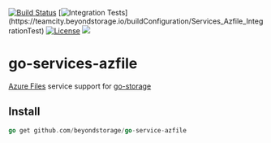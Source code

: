 [![Build Status](https://github.com/beyondstorage/go-service-azfile/workflows/Unit%20Test/badge.svg?branch=master)](https://github.com/beyondstorage/go-service-azfile/actions?query=workflow%3A%22Unit+Test%22)
[![Integration Tests](https://teamcity.beyondstorage.io/app/rest/builds/buildType:(id:Services_Azfile_IntegrationTest)/statusIcon)](https://teamcity.beyondstorage.io/buildConfiguration/Services_Azfile_IntegrationTest)
[![License](https://img.shields.io/badge/license-apache%20v2-blue.svg)](https://github.com/Xuanwo/storage/blob/master/LICENSE)
[![](https://img.shields.io/matrix/beyondstorage@go-storage:matrix.org.svg?logo=matrix)](https://matrix.to/#/#beyondstorage@go-storage:matrix.org)

# go-services-azfile

[Azure Files](https://azure.microsoft.com/en-us/services/storage/files/) service support for [go-storage](https://github.com/beyondstorage/go-storage)

## Install

```go
go get github.com/beyondstorage/go-service-azfile
```
